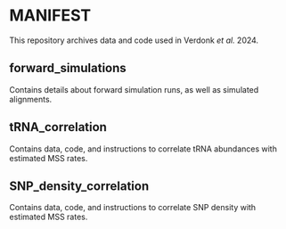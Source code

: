 # MANIFEST

This repository archives data and code used in Verdonk *et al.* 2024. 

## forward_simulations
Contains details about forward simulation runs, as well as simulated alignments.

## tRNA_correlation
Contains data, code, and instructions to correlate tRNA abundances with estimated MSS rates.

## SNP_density_correlation
Contains data, code, and instructions to correlate SNP density with estimated MSS rates.
